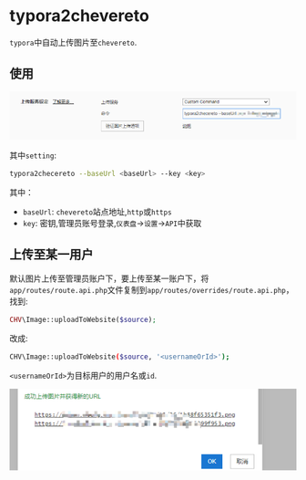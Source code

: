 # typora2chevereto

`typora`中自动上传图片至`chevereto`.

## 使用

![setting](./img/setting.png)

其中`setting`:

```bash
typora2checereto --baseUrl <baseUrl> --key <key>
```

其中：

* `baseUrl`: `chevereto`站点地址,`http`或`https`
* `key`: 密钥,管理员账号登录,`仪表盘`→`设置`→`API`中获取

## 上传至某一用户

默认图片上传至管理员账户下，要上传至某一账户下，将`app/routes/route.api.php`文件复制到`app/routes/overrides/route.api.php`，找到:

```php
CHV\Image::uploadToWebsite($source);
```

改成:

```bash
CHV\Image::uploadToWebsite($source, '<usernameOrId>');
```

`<usernameOrId>`为目标用户的用户名或`id`.

![setting](./img/result.png)

